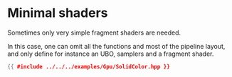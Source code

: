 # Minimal shaders

Sometimes only very simple fragment shaders are needed.

In this case, one can omit all the functions and most of the pipeline layout, 
and only define for instance an UBO, samplers and a fragment shader.

```cpp
{{ #include ../../../examples/Gpu/SolidColor.hpp }}
```
